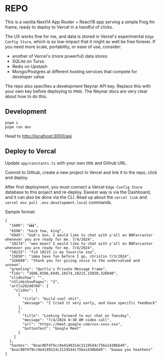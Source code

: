 # REPO

This is a vanilla Next14 App Router + React18 app serving a simple Frog.fm frame, ready to deploy to Vercel in a handful of clicks.

The UX works fine for me, and data is stored in Vercel's experimental `Edge Config Store`, which is so low-impact that it might as well be free forever. If you need more scale, portability, or ease of use, consider:

- another of Vercel's (more powerful) data stores
- SQLite on Turso
- Redis on Upstash
- Mongo/Postgres at different hosting services that compete for developer value

The repo also specifies a development Neynar API key. Replace this with your own key before deploying to `PROD`. The Neynar docs are very clear about how to do this.

## Development

```
pnpm i
pnpm run dev
```

Head to <http://localhost:3000/api>

## Deploy to Vercal

Update `app/constants.ts` with your own title and Github URL.

Commit to Github, create a new project in Vercel and link it to the repo, click and deploy.

After first  deployment, you must connect a Vercel `Edge Config Store` database to this project and re-deploy. Easiest way is via the Dashboard, and it can also be done via the CLI. Read up about the `vercel link` and `vercel env pull .env.development.local` commands.

Sample format:

```code
{
  "1606": "🕯️🕯️🕯️",
  "6596": "hock tew, king",
  "6945": "God's Son. I would like to chat with y'all on BNFarcaster whenever you are ready for me. 7/4/2024",
  "10174": "wen moon? I would like to chat with y'all on BNFarcaster whenever you are ready for me. 7/4/2024",
  "10215": "fid 10215 is my favorite zoo",
  "15850": "imma have fun before I go, christin 7/3/2024",
  "326040": "thank you for giving voice to the undervalued and unseen",
  "greeting": "@artlu's Private Message Frame",
  "fids": "1606,6596,6945,10174,10215,15850,326040",
  "slideshow": "",
  "nSlideshowPages": "2",
  "artlu20240704": {
    "slides": [
      {
        "title": "build cool shit",
        "message": "I tried it very early, and have specific feedback"
      },
      {
        "title": "Looking forward to our chat on Tuesday",
        "message": "7/4/2024 9:30 AM video call",
        "url": "https://meet.google.com/xxx-xxxx-xxx",
        "buttonText": "Google Meet"
      }
    ]
  },
  "hashes": "0xac90f4f9cc9e4149314c3119544c756a1430b649",
  "0xac90f4f9cc9e4149314c3119544c756a1430b649": "baaaa you heathens"
}
```
